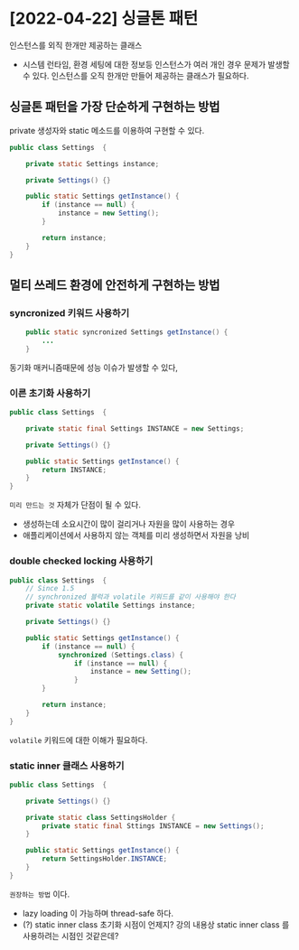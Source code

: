 # [2022-04-22] 싱글톤 패턴

인스턴스를 외직 한개만 제공하는 클래스
* 시스템 런타임, 환경 세팅에 대한 정보등 인스턴스가 여러 개인 경우 문제가 발생할 수 있다. 인스턴스를 오직 한개만 만들어 제공하는 클래스가 필요하다.

## 싱글톤 패턴을 가장 단순하게 구현하는 방법
private 생성자와 static 메소드를 이용하여 구현할 수 있다.
```java
public class Settings  {

    private static Settings instance;

    private Settings() {}

    public static Settings getInstance() {
        if (instance == null) {
            instance = new Setting();
        }

        return instance;
    }
}
```

## 멀티 쓰레드 환경에 안전하게 구현하는 방법
###  syncronized 키워드 사용하기
```java
    public static syncronized Settings getInstance() {
        ...
    }
```
동기화 매커니즘때문에 성능 이슈가 발생할 수 있다,

### 이른 초기화 사용하기
```java
public class Settings  {

    private static final Settings INSTANCE = new Settings;

    private Settings() {}

    public static Settings getInstance() {
        return INSTANCE;
    }
}
```
`미리 만드는 것` 자체가 단점이 될 수 있다. 
* 생성하는데 소요시간이 많이 걸리거나 자원을 많이 사용하는 경우
* 애플리케이션에서 사용하지 않는 객체를 미리 생성하면서 자원을 낭비

### double checked locking 사용하기
```java
public class Settings  {
    // Since 1.5
    // synchronized 블럭과 volatile 키워드를 같이 사용해야 한다
    private static volatile Settings instance;

    private Settings() {}

    public static Settings getInstance() {
        if (instance == null) {
            synchronized (Settings.class) {
                if (instance == null) {
                    instance = new Setting();
                }
        }

        return instance;
    }
}
```
`volatile` 키워드에 대한 이해가 필요하다.

### static inner 클래스 사용하기
```java
public class Settings  {

    private Settings() {}

    private static class SettingsHolder {
        private static final Sttings INSTANCE = new Settings();
    }

    public static Settings getInstance() {
        return SettingsHolder.INSTANCE;
    }
}
```
`권장하는 방법` 이다.   
* lazy loading 이 가능하며 thread-safe 하다.
* (?) static inner class 초기화 시점이 언제지? 강의 내용상 static inner class 를 사용하려는 시점인 것같은데?